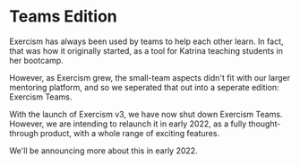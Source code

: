 # Teams Edition

Exercism has always been used by teams to help each other learn.
In fact, that was how it originally started, as a tool for Katrina teaching students in her bootcamp.

However, as Exercism grew, the small-team aspects didn't fit with our larger mentoring platform, and so we seperated that out into a seperate edition: Exercism Teams.

With the launch of Exercism v3, we have now shut down Exercism Teams.
However, we are intending to relaunch it in early 2022, as a fully thought-through product, with a whole range of exciting features.

We'll be announcing more about this in early 2022.
